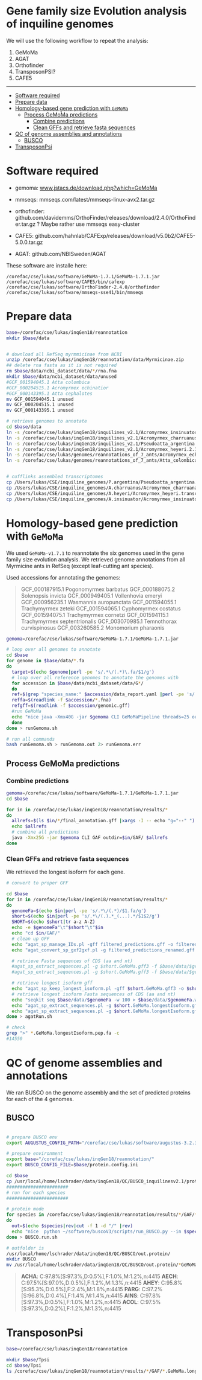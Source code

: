 
# Gene family size Evolution analysis of inquiline genomes
 We will use the following workflow to repeat the analysis:

 1. GeMoMa
 2. AGAT
 3. Orthofinder
 4. TransposonPSI?
 5. CAFE5
-----------------------------------

 <!-- TOC -->
 - [Software required](#software-required)
 - [Prepare data](#prepare-data)
 - [Homology-based gene prediction with `GeMoMa`](#homology-based-gene-prediction-with-gemoma)
   - [Process GeMoMa predictions](#process-gemoma-predictions)
     - [Combine predictions](#combine-predictions)
     - [Clean GFFs and retrieve fasta sequences](#clean-gffs-and-retrieve-fasta-sequences)
 - [QC of genome assemblies and annotations](#qc-of-genome-assemblies-and-annotations)
   - [BUSCO](#busco)
 - [TransposonPsi](#transposonpsi)
 <!-- /TOC -->


# Software required

* gemoma: www.jstacs.de/download.php?which=GeMoMa
* mmseqs: mmseqs.com/latest/mmseqs-linux-avx2.tar.gz
* orthofinder: github.com/davidemms/OrthoFinder/releases/download/2.4.0/OrthoFinder.tar.gz
? Maybe rather use mmseqs easy-cluster

* CAFE5: github.com/hahnlab/CAFExp/releases/download/v5.0b2/CAFE5-5.0.0.tar.gz
* AGAT: github.com/NBISweden/AGAT

These software are installe here:
```
/corefac/cse/lukas/software/GeMoMa-1.7.1/GeMoMa-1.7.1.jar
/corefac/cse/lukas/software/CAFE5/bin/cafexp
/corefac/cse/lukas/software/OrthoFinder-2.4.0/orthofinder
/corefac/cse/lukas/software/mmseqs-sse41/bin/mmseqs
```

# Prepare data
```bash
base=/corefac/cse/lukas/inqGen18/reannotation
mkdir $base/data


# download all RefSeq myrmmicinae from NCBI
unzip /corefac/cse/lukas/inqGen18/reannotation/data/Myrmicinae.zip
## delete rna fasta as it is not required
rm $base/data/ncbi_dataset/data/*/rna.fna
mkdir $base/data/ncbi_dataset/data/unused
#GCF_001594045.1 Atta colombica
#GCF_000204515.1 Acromyrmex echinatior
#GCF_000143395.1 Atta cephalotes
mv GCF_001594045.1 unused
mv GCF_000204515.1 unused
mv GCF_000143395.1 unused

# retrieve genomes to annotate
cd $base/data
ln -s /corefac/cse/lukas/inqGen18/inquilines_v2.1/Acromyrmex_insinuator.2.1/genome/Acromyrmex_insinuator.v2.1.fa .
ln -s /corefac/cse/lukas/inqGen18/inquilines_v2.1/Acromyrmex_charruanus.2.1/genome/Acromyrmex_charruanus.v2.1.fa .
ln -s /corefac/cse/lukas/inqGen18/inquilines_v2.1/Pseudoatta_argentina.2.1/genome/Pseudoatta_argentina.v2.1.fa .
ln -s /corefac/cse/lukas/inqGen18/inquilines_v2.1/Acromyrmex_heyeri.2.1/genome/Acromyrmex_heyeri.v2.1.fa .
ln -s /corefac/cse/lukas/genomes/reannotations_of_7_ants/Acromyrmex_echinatior/genome/Acromyrmex_echinatior.v2.0.fa .
ln -s /corefac/cse/lukas/genomes/reannotations_of_7_ants/Atta_colombica/genome/Atta_colombica.v2.0.fa .


# cufflinks assembled transcriptomes
cp /Users/lukas/CSE/inquiline_genomes/P.argentina/Pseudoatta_argentina.transcripts.gtf .
cp /Users/lukas/CSE/inquiline_genomes/A.charruanus/Acromyrmex_charruana.transcripts.gtf .
cp /Users/lukas/CSE/inquiline_genomes/A.heyeri/Acromyrmex_heyeri.transcripts.gtf .
cp /Users/lukas/CSE/inquiline_genomes/A.insinuator/Acromyrmex_insinuator.transcripts.gtf .

```

# Homology-based gene prediction with `GeMoMa`
We used `GeMoMa-v1.7.1` to reannotate the six genomes used in the gene family size evolution analysis. We retrieved genome annotations from all Myrmicine ants in RefSeq (except leaf-cutting ant species).


Used accessions for annotating the genomes:
>GCF_000187915.1 Pogonomyrmex barbatus
GCF_000188075.2 Solenopsis invicta
GCF_000949405.1 Vollenhovia emeryi
GCF_000956235.1 Wasmannia auropunctata
GCF_001594055.1 Trachymyrmex zeteki
GCF_001594065.1 Cyphomyrmex costatus
GCF_001594075.1 Trachymyrmex cornetzi
GCF_001594115.1 Trachymyrmex septentrionalis
GCF_003070985.1 Temnothorax curvispinosus
GCF_003260585.2 Monomorium pharaonis
```bash
gemoma=/corefac/cse/lukas/software/GeMoMa-1.7.1/GeMoMa-1.7.1.jar

# loop over all genomes to annotate
cd $base
for genome in $base/data/*.fa
do
  target=$(echo $genome|perl -pe 's/.*\/(.*)\.fa/$1/g')
  # loop over all reference genomes to annotate the genomes with
  for accession in $base/data/ncbi_dataset/data/G*/
  do
  ref=$(grep "species_name:" $accession/data_report.yaml |perl -pe 's/.*species_name: (.).* (...).*/$1$2/g')
  reffa=$(readlink -f $accession/*.fna)
  refgff=$(readlink -f $accession/genomic.gff)
  #run GeMoMa
  echo "nice java -Xmx40G -jar $gemoma CLI GeMoMaPipeline threads=25 outdir=$base/results/$target/$ref/ GeMoMa.Score=ReAlign AnnotationFinalizer.r=NO o=true t=$genome i=$ref a=$refgff g=$reffa GeMoMa.pa=false"
  done
done > runGemoma.sh

# run all commands
bash runGemoma.sh > runGemoma.out 2> runGemoma.err

```

## Process GeMoMa predictions
### Combine predictions
```bash
gemoma=/corefac/cse/lukas/software/GeMoMa-1.7.1/GeMoMa-1.7.1.jar
cd $base

for in in /corefac/cse/lukas/inqGen18/reannotation/results/*
do
  allrefs=$(ls $in/*/final_annotation.gff |xargs -I -- echo "g="--" ")
  echo $allrefs
  # combine all predictions
  java -Xmx25G -jar $gemoma CLI GAF outdir=$in/GAF/ $allrefs
done
```

### Clean GFFs and retrieve fasta sequences
We retrieved the longest isoform for each gene.

```bash
# convert to proper GFF

cd $base
for in in /corefac/cse/lukas/inqGen18/reannotation/results/*
do
  genomeFa=$(echo $in|perl -pe 's/.*\/(.*)/$1.fa/g')
  short=$(echo $in|perl -pe 's/.*\/(.).*_(...).*/$1$2/g')
  SHORT=$(echo $short|tr a-z A-Z)
  echo -e $genomeFa"\t"$short"\t"$in
  echo "cd $in/GAF/"
  # clean up GFF
  echo "agat_sp_manage_IDs.pl -gff filtered_predictions.gff -o filtered_predictions_renamed.gff --tair --type_dependent --ensembl --prefix $SHORT"
  echo "agat_convert_sp_gxf2gxf.pl -g filtered_predictions_renamed.gff  -o $short.GeMoMa.gff3"

  # retrieve Fasta sequences of CDS (aa and nt)
  #agat_sp_extract_sequences.pl -g $short.GeMoMa.gff3 -f $base/data/$genomeFa  --aa -t CDS -o $short.GeMoMa.pep.fa
  #agat_sp_extract_sequences.pl -g $short.GeMoMa.gff3 -f $base/data/$genomeFa  -t CDS -o $short.GeMoMa.cds.fa

  # retrieve longest isoform gff
  echo "agat_sp_keep_longest_isoform.pl -gff $short.GeMoMa.gff3 -o $short.GeMoMa.longestIsoform.gff3"
  # retrieve longest isoform Fasta sequences of CDS (aa and nt)
  echo "seqkit seq $base/data/$genomeFa -w 100 > $base/data/$genomeFa.wrap"
  echo "agat_sp_extract_sequences.pl -g $short.GeMoMa.longestIsoform.gff3 -f $base/data/$genomeFa.wrap  --aa -t CDS -o $short.GeMoMa.longestIsoform.pep.fa"
  echo "agat_sp_extract_sequences.pl -g $short.GeMoMa.longestIsoform.gff3 -f $base/data/$genomeFa.wrap  -t CDS -o $short.GeMoMa.longestIsoform.cds.fa"
done > agatRun.sh

# check
grep ">" *.GeMoMa.longestIsoform.pep.fa -c
#14550
```


# QC of genome assemblies and annotations

 We ran BUSCO on the genome assembly and the set of predicted proteins for each of the 4 genomes.


## BUSCO

```bash

# prepare BUSCO env
export AUGUSTUS_CONFIG_PATH="/corefac/cse/lukas/software/augustus-3.2.3/config/"

# prepare environment
export base="/corefac/cse/lukas/inqGen18/reannotation/"
export BUSCO_CONFIG_FILE=$base/protein.config.ini

cd $base
cp /usr/local/home/lschrader/data/inqGen18/QC/BUSCO_inquilinesv2.1/protein.config.ini .
#######################
# run for each species
#######################

# protein mode
for species in /corefac/cse/lukas/inqGen18/reannotation/results/*/GAF/*.GeMoMa.longestIsoform.pep.fa
do
  out=$(echo $species|rev|cut -f 1 -d "/" |rev)
  echo "nice  python ~/software/buscoV3/scripts/run_BUSCO.py --in $species --out $out.BUSCO.prot --lineage /usr/local/home/lschrader/data/inqGen18/QC/BUSCO_inquilinesv2.1/datasets/hymenoptera_odb9 --mode prot --cpu 20 -f"
done > BUSCO.run.sh

# outfolder is
/usr/local/home/lschrader/data/inqGen18/QC/BUSCO/out.protein/
mkdir BUSCO
mv /usr/local/home/lschrader/data/inqGen18/QC/BUSCO/out.protein/*GeMoMa.longestIsoform.pep.fa.BUSCO.prot ./BUSCO/

```

>**ACHA**: C:97.8%[S:97.3%,D:0.5%],F:1.0%,M:1.2%,n:4415
>**AECH**: C:97.5%[S:97.0%,D:0.5%],F:1.2%,M:1.3%,n:4415
>**AHEY**: C:95.8%[S:95.3%,D:0.5%],F:2.4%,M:1.8%,n:4415
>**PARG**: C:97.2%[S:96.8%,D:0.4%],F:1.4%,M:1.4%,n:4415
>**AINS**: C:97.8%[S:97.3%,D:0.5%],F:1.0%,M:1.2%,n:4415
>**ACOL**: C:97.5%[S:97.3%,D:0.2%],F:1.2%,M:1.3%,n:4415


# TransposonPsi
```bash
base=/corefac/cse/lukas/inqGen18/reannotation

mkdir $base/Tpsi
cd $base/Tpsi
ls /corefac/cse/lukas/inqGen18/reannotation/results/*/GAF/*.GeMoMa.longestIsoform.pep.fa|parallel --nice 10 "perl ~/software/TransposonPSI_08222010/transposonPSI.pl {} prot 1>{}.PSI.out 2> {}.PSI.err"

```
<!--

```bash
https://github.com/hahnlab/CAFExp
/corefac/cse/lukas/software/GeMoMa-1.7.1/GeMoMa-1.7.1.jar
/corefac/cse/lukas/software/CAFE5/bin/cafexp
/corefac/cse/lukas/software/OrthoFinder-2.4.0/orthofinder


```
# TransposonPSI?

## Orthofinder
We ran orthofinder (v.2.4.0) to retrieve orthogroups across all available myrmicines.
```bash

mkdir $base/orthofinder/input
cd $base/orthofinder/input
ln -s $base/results/Acromyrmex_charruanus.v2.1/GAF/Acha.GeMoMa.longestIsoform.pep.fa .
ln -s $base/results/Acromyrmex_charruanus.v2.1/GAF/Acha.GeMoMa.longestIsoform.pep.fa test.fa

cd $base/orthofinder/
nice /corefac/cse/lukas/software/OrthoFinder-2.4.0/orthofinder -f $base/orthofinder/input/ -t 20

mv $base/input/OrthoFinder/ $base
```

## orthoMCL
### mmseqs
```bash
ln -s $base/results/Acromyrmex_charruanus.v2.1/GAF/Acha.GeMoMa.longestIsoform.pep.fa .
ln -s $base/results/Acromyrmex_charruanus.v2.1/GAF/Acha.GeMoMa.longestIsoform.pep.fa test.fa
/usr/local/home/lschrader/data/inqGen18/
```

# CAFEv5
## Prepare orthogroups
```bash
cd $base/tmp/
sed '1 s/\.longestIsoform//g' Orthogroups.GeneCount.tsv|awk -v OFS='\t'  'NF{NF-=1};1'|cut -f 1-7|perl -pe 's/^/\t/g'|sed '1 s/^\t/Desc\t/g' > Orthogroups.CAFE.tsv

# rename for test run
nano Orthogroups.CAFE.tsv

head -n 1 Orthogroups.CAFE.tsv > tmp.tsv
sed -n '100,8000p' Orthogroups.CAFE.tsv >> tmp.tsv
```

## Prepare tree input
```bash
#treeFile=~/data/inqGen18/phylogeny/treeDating/MCMCtree/mcmctree.sf50000.sr17.5cal.sigma2.5.5.run4/FigTree.run4.tre
subtree=$(echo "(((AHEY:0.024983,(ACHA:0.016335,PARG:0.016335):0.008648):0.027567,(AECH:0.009605,AINS:0.009605):0.042945):0.065115,ACOL:0.117665);")
# multiply branch lengths by 100 so that 0.157526 becomes 0157.526 to avoid CAFE issues (-Inf probabilites)
tree=$(echo $subtree|perl -pe 's/([0-9])\.([0-9]{3})/$1$2./g')
# prepare lambda tree with single lambda rate for all branches
LAMBDATREE=$(echo $subtree|perl -pe 's/[0-9]\.[0-9]+/1/g')
echo $LAMBDATREE > lambda.tre
echo $tree > ultrametric.tre
cat lambda.tre |perl -pe 's/:[0-9]+\.*[0-9]*/:1/g'|perl -pe 's/PARG:1/PARG:2/g'|perl -pe 's/AECH:1/AECH:3/g' > lambda3.tre
```

```bash
# run cafe with error estimation
/corefac/cse/lukas/software/CAFE5/bin/cafexp -i tmp.tsv -t ultrametric.tre -y lambda.tre -e
# run cafe with one lambda
/corefac/cse/lukas/software/CAFE5/bin/cafexp -i tmp.tsv -t ultrametric.tre -y lambda.tre
# run cafe with three lambda
/corefac/cse/lukas/software/CAFE5/bin/cafexp -i tmp.tsv -t ultrametric.tre -y lambda3.tre


results/base_clade_results.txt
```

```bash
python /corefac/cse/lukas/software/CAFE5/python_scripts/cafetutorial_draw_tree.py -i reports/summary_run1_node.txt -t '((((cat:68.7105,horse:68.7105):4.56678,cow:73.2773):20.7227,(((((chimp:4.44417,human:4.44417):6.68268,orang:11.1268):2.28586,gibbon:13.4127):7.21153,(macaque:4.56724,baboon:4.56724):16.057):16.0607,marmoset:36.6849):57.3151):38.738,(rat:36.3024,mouse:36.3024):96.4356)' -d '((((cat<0>,horse<2>)<1>,cow<4>)<3>,(((((chimp<6>,human<8>)<7>,orang<10>)<9>,gibbon<12>)<11>,(macaque<14>,baboon<16>)<15>)<13>,marmoset<18>)<17>)<5>,(rat<20>,mouse<22>)<21>)<19>' -o reports/summary_run1_tree_rapid.png -y Rapid

```


#
# A fatal error has been detected by the Java Runtime Environment:
#
#  SIGSEGV (0xb) at pc=0x00007fa6ebe997c9, pid=60940, tid=0x00007f9bc16bf700
#
# JRE version: Java(TM) SE Runtime Environment (8.0_101-b13) (build 1.8.0_101-b13)
# Java VM: Java HotSpot(TM) 64-Bit Server VM (25.101-b13 mixed mode linux-amd64 )
# Problematic frame:
# V  [libjvm.so+0x8917c9][thread 140305214883584 also had an error][thread 140305202251520 also had an error]
